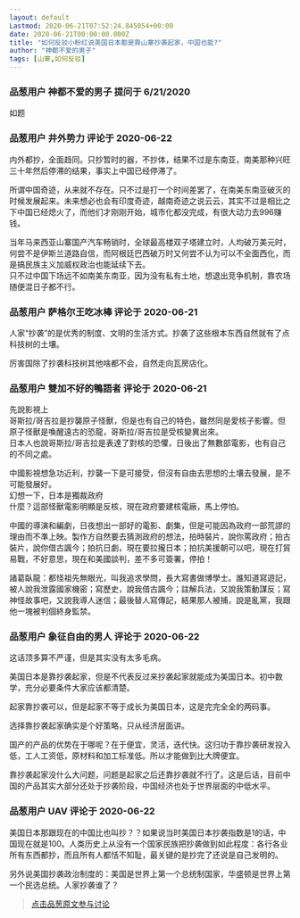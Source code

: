 ```yaml
---
layout: default
Lastmod: 2020-06-21T07:52:24.845054+00:00
date: 2020-06-21T00:00:00.000Z
title: "如何反驳小粉红说美国日本都是靠山寨抄袭起家，中国也能?"
author: "神都不爱的男子"
tags: [山寨,如何反驳]
---
```



### 品葱用户 **神都不爱的男子** 提问于 6/21/2020
    
如题
    
                

### 品葱用户 **井外势力** 评论于 2020-06-22
        
内外都抄，全面趋同。只抄暂时的器，不抄体，结果不过是东南亚，南美那种兴旺三十年然后停滞的结果，事实上中国已经停滞了。  
  
所谓中国奇迹，从来就不存在。只不过是打一个时间差罢了，在南美东南亚破灭的时候发展起来。未来想必也会有印度奇迹，越南奇迹之说云云，其实不过是相比之下中国已经熄火了，而他们才刚刚开始，城市化都没完成，有很大动力去996赚钱。  
  
当年马来西亚山寨国产汽车畅销时，全球最高楼双子塔建立时，人均破万美元时，何尝不是伊斯兰道路自信，而阿根廷巴西破万时又何尝不认为可以不全面西化，而是搞民族主义加威权政治也能延续下去。  
只不过中国下场远不如南美东南亚，因为没有私有土地，想退出竞争机制，靠农场随便混日子都不行。
        
                

### 品葱用户 **萨格尔王吃冰棒** 评论于 2020-06-21
        
人家“抄袭”的是优秀的制度、文明的生活方式。抄袭了这些根本东西自然就有了点科技树的土壤。  
  
厉害国除了抄袭科技树其他啥都不会，自然走向瓦房店化。
        
                

### 品葱用户 **雙加不好的鴨語者** 评论于 2020-06-21
        
先說影視上  
哥斯拉/哥吉拉是抄襲原子怪獸，但是也有自己的特色，雖然同是愛核子影響。但原子怪獸是喚醒遠古的恐龍，哥斯拉/哥吉拉是受核變異出來。  
日本人也說哥斯拉/哥吉拉是表達了對核的恐懼，日後出了無數部電影，也有自己的不同之處。  
  
中國影視想急功近利，抄襲一下是可接受，但沒有自由去思想的土壤去發展，是不可能發展好。  
幻想一下，日本是獨裁政府  
什麼？這部怪獸電影明顯是反核，現在政府要建核電廠，馬上停怕。  
  
中國的導演和編劇，日夜想出一部好的電影、劇集，但是可能因為政府一部荒謬的理由而不準上映。製作方自然要去猜測政府的想法，拍時裝片，說你罵政府；拍古裝片，說你借古諷今；拍抗日劇，現在要拉攏日本；拍抗美援朝可以吧，現在打貿易戰，不好意思，現在和美國談判，差不多可簽署，停拍！  
  
諸葛臥龍：都怪祖先無眼光，叫我追求學問，長大寫書做博學士。誰知道寫遊記，被人說我泄露國家機密；寫歷史，說我借古諷今；註解兵法，又說我策動謀反；寫神怪故事吧，又說我導人迷信；最後替人寫傳記，結果那人被捕，說是亂黨，我跟他一塊被判個終身監禁。
        
                

### 品葱用户 **象征自由的男人** 评论于 2020-06-22
        
这话顶多算不严谨，但是其实没有太多毛病。  
  
美国日本是靠抄袭起家，但是不代表反过来抄袭起家就能成为美国日本。初中数学，充分必要条件大家应该都清楚。  
  
起家靠抄袭可以，但是起家不等于成长为美国日本，这是完完全全的两码事。  
  
选择靠抄袭起家确实是个好策略，只从经济层面讲。  
  
国产的产品的优势在于哪呢？在于便宜，灵活，迭代快。这归功于靠抄袭研发投入低，工人工资低，原材料和加工标准低。所以才能做到比大牌便宜。  
  
靠抄袭起家没什么大问题，问题是起家之后还靠抄袭就不行了。这是后话，目前中国的产品其实大部分还处于抄袭阶段，中国经济也处于世界层面的中低水平。
        
                

### 品葱用户 **UAV** 评论于 2020-06-22
        
美国日本那跟现在的中国比也叫抄？？如果说当时美国日本抄袭指数是1的话，中国现在就是100。人类历史上从没有一个国家民族把抄袭做到如此程度：各行各业所有东西都抄，而且所有人都恬不知耻，最关键的是抄完了还说是自己发明的。  
  
另外说美国抄袭政治制度的：美国是世界上第一个总统制国家，华盛顿是世界上第一个民选总统。人家抄袭谁了？
        
                





> [点击品葱原文参与讨论](https://pincong.rocks/question/27542)

